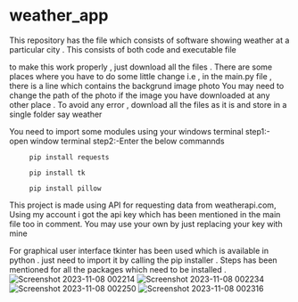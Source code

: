 # weather_app
This repository has the file which consists of software showing weather at a particular city . This consists of both code and executable file


to make this work properly , just download all the files . 
There are some places where you have to do some little change i.e , in the main.py file , there is a line which contains the backgrund image photo 
You may need to change the path of the photo if the image you have downloaded at any other place . 
To avoid any error , download all the files as it is and store in a single folder say weather


You need to import some modules using your windows terminal 
step1:- open window terminal 
step2:-Enter the below commannds 

         pip install requests

         pip install tk

         pip install pillow


This project is made using API for requesting data from weatherapi.com, Using my account i got the api key which has been mentioned in the main file too in comment.
You may use your own by just replacing your key with mine

For graphical user interface tkinter has been used which is available in python . just need to import it by calling the pip installer . Steps has been mentioned for 
all the packages which need to be installed .
![Screenshot 2023-11-08 002214](https://github.com/vikas02k02/weather_app/assets/110327151/5cdc22fa-5575-4d92-a58b-2d855eee074d)
![Screenshot 2023-11-08 002234](https://github.com/vikas02k02/weather_app/assets/110327151/98f453ba-5ac1-4ba5-aa03-b1c096adba0b)
![Screenshot 2023-11-08 002250](https://github.com/vikas02k02/weather_app/assets/110327151/13bb99ad-5302-4e1b-96ef-30f255915751)
![Screenshot 2023-11-08 002316](https://github.com/vikas02k02/weather_app/assets/110327151/65305c3c-479d-4a8c-ae75-7f5db910d5f5)
